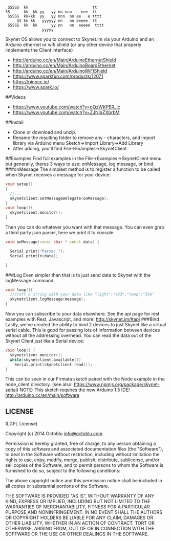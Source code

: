 ```
 SSSSS  kk                            tt
SS      kk  kk yy   yy nn nnn    eee  tt
 SSSSS  kkkkk  yy   yy nnn  nn ee   e tttt
     SS kk kk   yyyyyy nn   nn eeeee  tt
 SSSSS  kk  kk      yy nn   nn  eeeee  tttt
                yyyyy
```

Skynet OS allows you to connect to Skynet.im via your Arduino and an Arduino ethernet or wifi shield (or any other device that properly implements the Client interface)
 * http://arduino.cc/en/Main/ArduinoEthernetShield
 * http://arduino.cc/en/Main/ArduinoBoardEthernet
 * http://arduino.cc/en/Main/ArduinoWiFiShield
 * https://www.sparkfun.com/products/12071
 * https://pinocc.io/
 * https://www.spark.io/

##Videos
* https://www.youtube.com/watch?v=oQzWKPER_ic
* https://www.youtube.com/watch?v=ZJNlqZXbrbM

##Install
* Clone or download and unzip.
* Rename the resulting folder to remove any - characters, and import library via Arduino menu Sketch->Import Library->Add Library
* After adding, you'll find File->Examples->SkynetClient

##Examples
Find full examples in the File->Examples->SkynetClient menu but generally, theres 3 ways to use: onMessage, log message, or bind.
###onMessage
The simplest method is to register a function to be called when Skynet receives a message for your device:
```cpp
void setup()
{
  //...
  skynetclient.setMessageDelegate(onMessage);
}
void loop(){
  skynetclient.monitor();
}
```

Then you can do whatever you want with that message. You can even grab a third party json parser, here we print it to console:
```cpp
void onMessage(const char * const data) {

  Serial.print("Parse: ");
  Serial.println(data);

}
```
###Log
Even simpler than that is to just send data to Skynet with the logMessage command: 
```cpp
void loop(){
  //Craft a string with your data like "light":"423","temp":"356"
  skynetclient.logMessage(message);
}
```
Now you can subscribe to your data elsewhere. See the api page for rest examples with Rest, Javascript, and more! http://skynet.im/#api
###Bind
Lastly, we've created the ability to bind 2 devices to just Skynet like a virtual serial cable. This is good for passing lots of information between devices without all the addressing overhead. You can read the data out of the Skynet Client just like a Serial device:
```cpp
void loop() {
  skynetclient.monitor();
  while(skynetclient.available())
  	Serial.print(skynetclient.read());
}
```
This can be seen in our Firmata sketch paired with the Node example in the node_client directory. (see also: https://www.npmjs.org/package/skynet-serial) NOTE: This sketch requires the new Arduino 1.5 IDE! http://arduino.cc/en/main/software

LICENSE
-------

(LGPL License)

Copyright (c) 2014 Octoblu <info@octoblu.com>

Permission is hereby granted, free of charge, to any person obtaining
a copy of this software and associated documentation files (the
"Software"), to deal in the Software without restriction, including
without limitation the rights to use, copy, modify, merge, publish,
distribute, sublicense, and/or sell copies of the Software, and to
permit persons to whom the Software is furnished to do so, subject to
the following conditions:

The above copyright notice and this permission notice shall be
included in all copies or substantial portions of the Software.

THE SOFTWARE IS PROVIDED "AS IS", WITHOUT WARRANTY OF ANY KIND,
EXPRESS OR IMPLIED, INCLUDING BUT NOT LIMITED TO THE WARRANTIES OF
MERCHANTABILITY, FITNESS FOR A PARTICULAR PURPOSE AND
NONINFRINGEMENT. IN NO EVENT SHALL THE AUTHORS OR COPYRIGHT HOLDERS BE
LIABLE FOR ANY CLAIM, DAMAGES OR OTHER LIABILITY, WHETHER IN AN ACTION
OF CONTRACT, TORT OR OTHERWISE, ARISING FROM, OUT OF OR IN CONNECTION
WITH THE SOFTWARE OR THE USE OR OTHER DEALINGS IN THE SOFTWARE.
